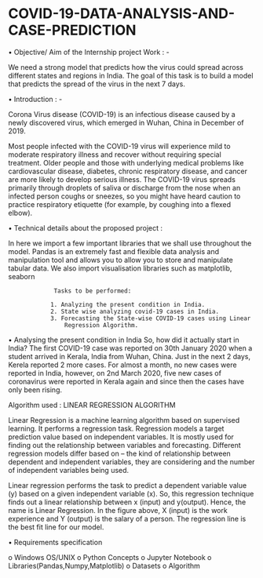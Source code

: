 # COVID-19-DATA-ANALYSIS-AND-CASE-PREDICTION
•	Objective/ Aim of the Internship project Work : -

We need a strong model  that  predicts  how the virus could  spread across different states and regions in India. The goal of this task is to build a model that predicts the spread of the virus in the next 7 days.

•	Introduction : -

Corona Virus disease (COVID-19) is an infectious disease caused by a newly discovered virus, which emerged in Wuhan, China in December of 2019.

Most people infected with the COVID-19 virus will experience mild to moderate respiratory illness and recover without requiring special treatment.  Older people and those with underlying medical problems like cardiovascular disease, diabetes, chronic respiratory disease, and cancer are more likely to develop serious illness.
The COVID-19 virus spreads primarily through droplets of saliva or discharge from the nose when an infected person coughs or sneezes, so you might have heard caution to practice respiratory etiquette (for example, by coughing into a flexed elbow).


•	Technical details about the proposed project :

In here we import a few important libraries that we shall use throughout the model. Pandas is an extremely fast and flexible data analysis and manipulation tool and allows you to allow you to store and manipulate tabular data. We also import visualisation libraries such as matplotlib, seaborn 
  
                 Tasks to be performed:

                1. Analyzing the present condition in India.
                2. State wise analyzing covid-19 cases in India. 
                3. Forecasting the State-wise COVID-19 cases using Linear
                    Regression Algorithm.

•	Analysing the present condition in India
So, how did it actually start in India?
The first COVID-19 case was reported on 30th January 2020 when a student arrived in Kerala, India from Wuhan, China. Just in the next 2 days, Kerela reported 2 more cases. For almost a month, no new cases were reported in India, however, on 2nd March 2020, five new cases of coronavirus were reported in Kerala again and since then the cases have only been rising.


Algorithm used : LINEAR REGRESSION ALGORITHM

Linear Regression is a machine learning algorithm based on supervised learning. It performs a regression task. Regression models a target prediction value based on independent variables. It is mostly used for finding out the relationship between variables and forecasting. Different regression models differ based on – the kind of relationship between dependent and independent variables, they are considering and the number of independent variables being used.

Linear regression performs the task to predict a dependent variable value (y) based on a given independent variable (x). So, this regression technique finds out a linear relationship between x (input) and y(output). Hence, the name is Linear Regression.
In the figure above, X (input) is the work experience and Y (output) is the salary of a person. The regression line is the best fit line for our model.


•	Requirements specification

o	Windows OS/UNIX
o	Python Concepts
o	Jupyter Notebook
o	Libraries(Pandas,Numpy,Matplotlib)
o	Datasets
o	Algorithm
